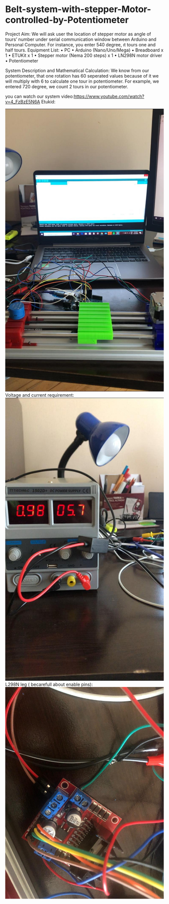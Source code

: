 # Belt-system-with-stepper-Motor-controlled-by-Potentiometer

Project Aim: 
 We will ask user the location of stepper motor as angle of tours’ number under serial communication window between Arduino and Personal Computer. For instance, you enter 540 degree, ıt tours one and half tours.
Equipment List:
• PC 
• Arduino (Nano/Uno/Mega)
• Breadboard x 1 
• ETUKit x 1
• Stepper motor (Nema 200 steps) x 1
• LN298N motor driver
• Potentiometer

System Description and Mathematical Calculation:
 We know from our potentiometer, that one rotation has 60 seperated values because of it we will multiply with 6 to calculate one tour in potentiometer. For example, 
 we entered 720 degree, we count 2 tours in our potentiometer.

you can watch our system video:https://www.youtube.com/watch?v=4_FzBzE5N6A
Etukid:

![Medal](https://github.com/btknzn/Belt-system-with-stepper-Motor-controlled-by-Potentiometer/blob/master/WhatsApp%20Image%202020-03-21%20at%2016.14.52%20(1).jpeg)
Voltage and current requirement:
![Medal](https://github.com/btknzn/Belt-system-with-stepper-Motor-controlled-by-Potentiometer/blob/master/WhatsApp%20Image%202020-03-21%20at%2016.14.52.jpeg)
L298N leg ( becarefull about enable pins):
![Medal](https://github.com/btknzn/Belt-system-with-stepper-Motor-controlled-by-Potentiometer/blob/master/WhatsApp%20Image%202020-03-21%20at%2016.14.53.jpeg)
